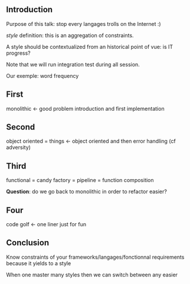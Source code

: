 ## Introduction ##

Purpose of this talk: stop every langages trolls on the Internet :)

_style_ definition: this is an aggregation of constraints.

A style should be contextualized from an historical point of vue: is IT progress?

Note that we will run integration test during all session.

Our exemple: word frequency

## First ##

monolithic <- good problem introduction and first implementation

## Second ##

object oriented = things <- object oriented and then error handling (cf adversity)

## Third ##

functional = candy factory = pipeline = function composition

**Question**: do we go back to monolithic in order to refactor easier?

## Four ##

code golf <- one liner just for fun

## Conclusion ##

Know constraints of your frameworks/langages/fonctionnal requirements because it yields to a style

When one master many styles then we can switch between any easier
